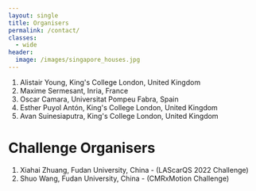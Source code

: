 ```yaml
---
layout: single
title: Organisers
permalink: /contact/
classes:
  - wide
header:
  image: /images/singapore_houses.jpg
---
```


1. Alistair Young, King's College London, United Kingdom
2. Maxime Sermesant, Inria, France
3. Oscar Camara, Universitat Pompeu Fabra, Spain
4. Esther Puyol Antón, King's College London, United Kingdom
5. Avan Suinesiaputra, King's College London, United Kingdom

# Challenge Organisers

1. Xiahai Zhuang, Fudan University, China - (LAScarQS 2022 Challenge)
2. Shuo Wang, Fudan University, China - (CMRxMotion Challenge)

